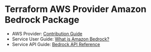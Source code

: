 # Terraform AWS Provider Amazon Bedrock Package

* AWS Provider: [Contribution Guide](https://hashicorp.github.io/terraform-provider-aws/#contribute)
* Service User Guide: [What is Amazon Bedrock?](https://docs.aws.amazon.com/bedrock/latest/userguide/what-is-service.html)
* Service API Guide: [Bedrock API Reference](https://docs.aws.amazon.com/bedrock/latest/APIReference/welcome.html)
